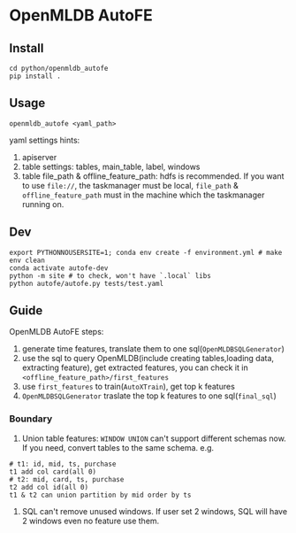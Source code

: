 # OpenMLDB AutoFE

## Install

```
cd python/openmldb_autofe
pip install .
```

## Usage

```
openmldb_autofe <yaml_path>
```

yaml settings hints:
1. apiserver
1. table settings: tables, main_table, label, windows
1. table file_path & offline_feature_path: hdfs is recommended. If you want to use `file://`, the taskmanager must be local, `file_path` & `offline_feature_path` must in the machine which the taskmanager running on.

## Dev
```
export PYTHONNOUSERSITE=1; conda env create -f environment.yml # make env clean
conda activate autofe-dev
python -m site # to check, won't have `.local` libs
python autofe/autofe.py tests/test.yaml
```

## Guide

OpenMLDB AutoFE steps:
1. generate time features, translate them to one sql(`OpenMLDBSQLGenerator`)
1. use the sql to query OpenMLDB(include creating tables,loading data, extracting feature), get extracted features, you can check it in `<offline_feature_path>/first_features`
1. use `first_features` to train(`AutoXTrain`), get top k features
1. `OpenMLDBSQLGenerator` traslate the top k features to one sql(`final_sql`)

### Boundary

1. Union table features: `WINDOW UNION` can't support different schemas now. If you need, convert tables to the same schema. e.g.
```
# t1: id, mid, ts, purchase
t1 add col card(all 0)
# t2: mid, card, ts, purchase
t2 add col id(all 0)
t1 & t2 can union partition by mid order by ts
```
1. SQL can't remove unused windows. If user set 2 windows, SQL will have 2 windows even no feature use them.
